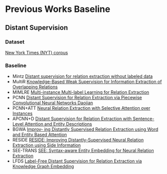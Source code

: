 # Previous Works Baseline
## Distant Supervision
### Dataset
[New York Times (NYT) corpus]()
### Baseline
- Mintz [Distant supervision for relation extraction without labeled data](http://www.aclweb.org/anthology/P09-1113)
- MultiR [Knowledge-Based Weak Supervision for Information Extraction of Overlapping Relations](http://www.aclweb.org/anthology/P11-1055)
- MIMLRE [Multi-instance Multi-label Learning for Relation Extraction](http://www.aclweb.org/anthology/D12-1042)
- PCNN [Distant Supervision for Relation Extraction via Piecewise Convolutional Neural Networks
Daojian](http://www.emnlp2015.org/proceedings/EMNLP/pdf/EMNLP203.pdf)
- PCNN+ATT [Neural Relation Extraction with Selective Attention over Instances](http://www.aclweb.org/anthology/P16-1200)
- APCNN+D [Distant Supervision for Relation Extraction with Sentence-Level Attention and Entity Descriptions](<https://pdfs.semanticscholar.org/b8da/823ad81e3b8e5b80d8286129fdb1d9132e7.pdf?_ga=2.25061362.950242724.1556102255-1721389731.1530185202>) 
- BGWA [Improv- ing Distantly Supervised Relation Extraction using Word and Entity Based Attention](https://arxiv.org/pdf/1804.06987.pdf)
- RESIDE [RESIDE: Improving Distantly-Supervised Neural Relation Extraction using Side Information](http://malllabiisc.github.io/publications/papers/reside_emnlp18.pdf)
- SEE-TRANS [SEE: Syntax-aware Entity Embedding for Neural Relation Extraction](http://arxiv.org/abs/1801.03603)
- LFDS [Label-Free Distant Supervision for Relation Extraction via Knowledge Graph Embedding](http://aclweb.org/anthology/D18-1248)
